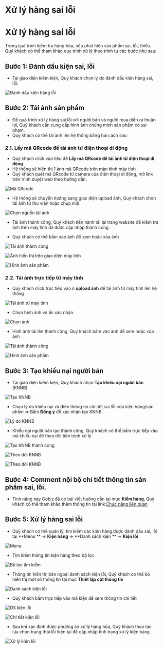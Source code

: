 # Xử lý hàng sai lỗi

# Xử lý hàng sai lỗi
Trong quá trình kiểm tra hàng hóa, nếu phát hiện sản phẩm sai, lỗi, thiếu... Quý khách có thể tham khảo quy trình xử lý theo trình tự các bước như sau:

## Bước 1: Đánh dấu kiện sai, lỗi
- Tại giao diện kiểm kiện, Quý khách chọn lý do đánh dấu kiện hàng sai, lỗi.

![Đánh dấu kiện hàng lỗi](https://user-images.githubusercontent.com/73226975/162709449-9cb74bdb-f7cf-4264-bd70-e6ffa383dd48.png)

## Bước 2: Tải ảnh sản phẩm

- Để quá trình xử lý hàng sai lỗi với người bán và người mua diễn ra thuận lợi, Quý khách cần cung cấp hình ảnh chứng minh sản phẩm có sai phạm.
- Quý khách có thể tải ảnh lên hệ thống bằng hai cách sau:

### 2.1. Lấy mã QRcode để tải ảnh từ điện thoại di động

- Quý khách click vào tiêu đề **Lấy mã QRcode để tải ảnh từ điện thoại di động**
- Hệ thống sẽ hiển thị 1 ảnh mã QRcode trên màn hình máy tính
- Quý khách quét mã QRcode từ camera của điện thoại di động, mở link trên trình duyệt web theo hướng dẫn.

![Mã QRcode](https://user-images.githubusercontent.com/73226975/162710968-ac6bc00d-13d6-46e9-8128-0b59b2a00334.png)

- Hệ thống sẽ chuyển hướng sang giao diện upload ảnh, Quý khách chọn tải ảnh từ thư viện hoặc chụp mới

![Chọn nguồn tải ảnh](https://user-images.githubusercontent.com/73226975/162712968-04dfb24e-7c10-4f0e-a03d-0bc63148f27c.jpeg)

- Tải ảnh thành công, Quý khách tiến hành tải lại trang website để kiểm tra ảnh trên máy tính đã được cập nhập thành công.

- Quý khách có thể bấm vào ảnh để xem hoặc xóa ảnh

![Tải ảnh thành công](https://user-images.githubusercontent.com/73226975/162712976-73e24bb5-b290-4507-aa9b-88f518c2c519.jpeg)

![Ảnh hiển thị trên giao diện máy tính](https://user-images.githubusercontent.com/73226975/162713313-78856c1a-ffb4-4689-b752-89f89e57ce34.png)

![Hình ảnh sản phẩm](https://user-images.githubusercontent.com/73226975/162715182-a0c04d86-6e13-4400-9d99-ea5b8fb4af28.png)


### 2.2. Tải ảnh trực tiếp từ máy tính
- Quý khách click trực tiếp vào ô **upload ảnh** để tải ảnh từ máy tính lên hệ thống

![Tải ảnh từ máy tính](https://user-images.githubusercontent.com/73226975/162714281-dcede82f-bc4f-47f5-9e63-6998d0c82a32.png)

- Chọn hình ảnh và ấn xác nhận

![Chọn ảnh](https://user-images.githubusercontent.com/73226975/162714545-8e01b56f-ccd8-42ea-8be4-e627901afa8b.png)

- Hình ảnh tải lên thành công, Quý khách bấm vào ảnh để xem hoặc xóa ảnh

![Tải ảnh thành công](https://user-images.githubusercontent.com/73226975/162714919-27a22b08-723f-4916-a23c-39fed1095fc6.png)

![Hình ảnh sản phẩm](https://user-images.githubusercontent.com/73226975/162715182-a0c04d86-6e13-4400-9d99-ea5b8fb4af28.png)


## Bước 3: Tạo khiếu nại người bán
- Tại giao diện kiểm kiện, Quý khách chọn **Tạo khiếu nại người bán** (KNNB)

![Tạo KNNB](https://user-images.githubusercontent.com/73226975/162716117-fb570e63-0172-4254-8909-0e7c804f0b55.png)

- Chọn lý do khiếu nại và điền thông tin chi tiết sai lỗi của kiện hàng/sản phẩm => Bấm **Đồng ý** để xác nhận tạo KNNB

![Lý do KNNB](https://user-images.githubusercontent.com/73226975/162716505-13008daf-19ba-48b7-8006-2648f29181a0.png)

- Khiếu nại người bán tạo thành công, Quý khách có thể bấm trực tiếp vào mã khiếu nại để theo dõi tiến trình xử lý

![Tạo KNNB thành công](https://user-images.githubusercontent.com/73226975/162716565-e3e5cfc3-de49-4bed-9d18-22148efcba14.png)

![Theo dõi KNNB](https://user-images.githubusercontent.com/73226975/162717011-dca5280a-4f9c-41d1-abde-3f15b34e9145.png)

![Theo dõi KNNB](https://user-images.githubusercontent.com/73226975/162720037-41af5daf-0d0b-446d-a135-dee4798de20e.png)

## Bước 4: Comment nội bộ chi tiết thông tin sản phẩm sai, lỗi.

- Tính năng này Gobiz đã có bài viết hướng dẫn tại mục **Kiểm hàng**, Quý khách có thể tham khảo thêm thông tin tại link:[Chức năng liên quan](https://hd.gobiz.vn/m6/hang-thuong/van-hanh-kho-nguon/m6_kiemhang#buoc-3-chuc-nang-lien-quan)

## Bước 5: Xử lý hàng sai lỗi

- Quý khách có thể quản lý, tìm kiếm các kiện hàng được dánh dấu sai, lỗi tại  **Menu ** => **Kiện hàng** => **Danh sách kiện ** => **Kiện lỗi**

![Menu](https://user-images.githubusercontent.com/73226975/162723756-a891c6cf-4488-4a7e-9b5c-0efbb92f19e3.png)

- Tìm kiếm thông tin kiện hàng theo bộ lọc

![Bộ lọc tìm kiếm](https://user-images.githubusercontent.com/73226975/162723938-31fc503f-0dbf-453c-b219-6b7f445acfe4.png)

- Thông tin hiển thị bên ngoài danh sách kiện lỗi, Quý khách có thể bỏ hiển thị một số thông tin tại mục **Thiết lập cột thông tin**

![Danh sách kiện lỗi](https://user-images.githubusercontent.com/73226975/162724030-64d5ec32-002d-44ae-8806-2c2a8ff1eee0.png)

- Quý khách bấm trực tiếp vào mã kiện để xem thông tin chi tiết

![DS kiện lỗi](https://user-images.githubusercontent.com/73226975/162724388-de63ef9f-4e31-42b0-8b89-df7780b18919.png)

![Chi tiết kiện lỗi](https://user-images.githubusercontent.com/73226975/162724572-cf9816e1-f1ce-46b9-b5d0-eb6be4fbb01b.png)

- Sau khi xác định được phương án xử lý hàng hóa, Quý khách thao tác lựa chọn trạng thái lỗi hiện tại để cập nhập tình trạng xử lý kiện hàng.

![Xử lý kiện lỗi](https://user-images.githubusercontent.com/73226975/162724527-98f5079f-547e-4102-8fb6-5c58f488e68f.png)


